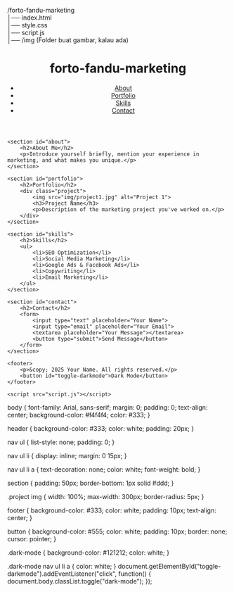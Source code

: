 /forto-fandu-marketing  
│── index.html  
│── style.css  
│── script.js  
│── /img  (Folder buat gambar, kalau ada)
<!DOCTYPE html>
<html lang="en">
<head>
    <meta charset="UTF-8">
    <meta name="viewport" content="width=device-width, initial-scale=1.0">
    <title>Portfolio - Your Name</title>
    <link rel="stylesheet" type="text/css" href="style.css">
</head>
<body>
    <header>
        <h1>forto-fandu-marketing</h1>
        <nav>
            <ul>
                <li><a href="#about">About</a></li>
                <li><a href="#portfolio">Portfolio</a></li>
                <li><a href="#skills">Skills</a></li>
                <li><a href="#contact">Contact</a></li>
            </ul>
        </nav>
    </header>

    <section id="about">
        <h2>About Me</h2>
        <p>Introduce yourself briefly, mention your experience in marketing, and what makes you unique.</p>
    </section>

    <section id="portfolio">
        <h2>Portfolio</h2>
        <div class="project">
            <img src="img/project1.jpg" alt="Project 1">
            <h3>Project Name</h3>
            <p>Description of the marketing project you've worked on.</p>
        </div>
    </section>

    <section id="skills">
        <h2>Skills</h2>
        <ul>
            <li>SEO Optimization</li>
            <li>Social Media Marketing</li>
            <li>Google Ads & Facebook Ads</li>
            <li>Copywriting</li>
            <li>Email Marketing</li>
        </ul>
    </section>

    <section id="contact">
        <h2>Contact</h2>
        <form>
            <input type="text" placeholder="Your Name">
            <input type="email" placeholder="Your Email">
            <textarea placeholder="Your Message"></textarea>
            <button type="submit">Send Message</button>
        </form>
    </section>

    <footer>
        <p>&copy; 2025 Your Name. All rights reserved.</p>
        <button id="toggle-darkmode">Dark Mode</button>
    </footer>

    <script src="script.js"></script>
</body>
</html>
body {
    font-family: Arial, sans-serif;
    margin: 0;
    padding: 0;
    text-align: center;
    background-color: #f4f4f4;
    color: #333;
}

header {
    background-color: #333;
    color: white;
    padding: 20px;
}

nav ul {
    list-style: none;
    padding: 0;
}

nav ul li {
    display: inline;
    margin: 0 15px;
}

nav ul li a {
    text-decoration: none;
    color: white;
    font-weight: bold;
}

section {
    padding: 50px;
    border-bottom: 1px solid #ddd;
}

.project img {
    width: 100%;
    max-width: 300px;
    border-radius: 5px;
}

footer {
    background-color: #333;
    color: white;
    padding: 10px;
    text-align: center;
}

button {
    background-color: #555;
    color: white;
    padding: 10px;
    border: none;
    cursor: pointer;
}

.dark-mode {
    background-color: #121212;
    color: white;
}

.dark-mode nav ul li a {
    color: white;
}
document.getElementById("toggle-darkmode").addEventListener("click", function() {
    document.body.classList.toggle("dark-mode");
});
